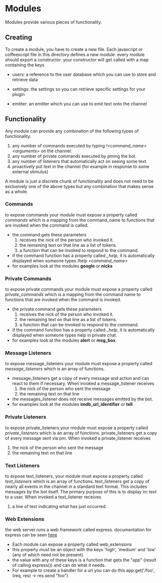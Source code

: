# Modules #

Modules provide various pieces of functionality.

## Creating ##

To create a module, you have to create a new file.
Each javascript or coffeescript file in this directory defines a new module.
every module should export a constructor.
your constructor will get called with a map containing the keys

* users: a reference to the user database which you can use to store and retrieve data

* settings: the settings so you can retrieve specific settings for your plugin

* emitter: an emitter which you can use to emit text onto the channel

## Functionality ##
Any module can provide any combination of the following types of functionality.

1. any number of commands executed by typing *!&lt;command_name&gt; &lt;arguments&gt;* on the channel.
2. any number of private commands executed by pming the bot.
3. any number of listeners that automatically act on seeing some text.
4. proactively put text in the channel (for example in response to some external stimulus)

A module is just a discrete chunk of functionality and does not need to be exclusively one
of the above types but any combination that makes sense as a whole.

### Commands ###

to expose commands your module must expose a property called *commands* which is a mapping from the command_name to functions that are invoked when the command is called.

* the command gets these parameters
	1. receives the nick of the person who invoked it.
	2. the remaining text on that line as a list of tokens.
	3. a function that can be invoked to respond to the command.
* if the command function has a property called *_help*, it is automatically displayed when someone
types *!help &lt;command_name&gt;*
* for examples look at the modules **google** or **nicks**

### Private Commands ###

to expose private commands your module must expose a property called *private_commands* which is a mapping from the command name to functions that are invoked when the command is invoked.

* the private command gets these parameters
	1. receives the nick of the person who invoked it.
	2. the remaining text on that line as a list of tokens.
	3. a function that can be invoked to respond to the command.
* if the command function has a property called *_help*, it is automatically displayed when someone types help in private chat.
* for examples look at the modules **alert** or **msg_box**.

### Message Listeners ###
to expose message\_listeners your module must expose a property called *message_listeners* which is an array of functions.

* message\_listeners get a copy of every message and action and can react to them if necessary. When invoked a
message\_listener receives
	1. the nick of the person who sent the message
	2. the remaining text on that line
* the messages_listener does not receive messages emitted by the bot.
* for examples look at the modules **imdb\_url\_identifier** or **tell**

### Private Listeners ###
to expose private\_listeners your module must expose a property called *private_listeners* which is an array of functions. private\_listeners get a copy of every message sent via pm. When invoked a private_listener receives

1. the nick of the person who sent the message
2. the remaining text on that line

### Text Listeners ###

to expose text\_listeners, your module must expose a property called *text_listeners* which is an array of functions. text\_listeners get a copy of nearly all events in the channel in a standard text format. This includes messages by the bot itself. The primary purpose of this is to display irc text to a user. When invoked a text\_listener receives

1. a line of text indicating what has just occurred.

### Web Extensions ###
the web server runs a web framework called express. documentation for express can be seen [here](http://expressjs.com/)

* Each module can expose a property called web\_extensions
* this property must be an object with the keys 'high', 'medium' and 'low' (any of which need not be present)
* the value with any of these keys is a function that gets the "app" (result of calling express()) and can do what it needs.
* For example to create a handler for a url you can do this
	app.get('/foo', (req, res) -> res.send "foo")

